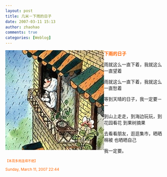 ```yaml
---
layout: post
title: 几米－下雨的日子
date: 2007-03-11 15:13
author: zhaohao
comments: true
categories: [Weblog]
---
```

<a href="/wp-content/uploads/2007/03/xiayu2.jpg"><img style="float: left; cursor: pointer;" src="/wp-content/uploads/2007/03/xiayu2.jpg" alt="" border="0" /></a><span style="font-weight: bold; color: #ff6600;">下雨的日子</span>

雨就这么一直下着，我就这么一直望着

雨就这么一直下着，我就这么一直愁着

等到天晴的日子，我一定要－－

到山上走走，到海边玩玩，到花园看花
到果树摘果

去看看朋友，逛逛集市，晒晒棉被
也晒晒自己

我一定要。

<span style="font-size: 85%; color: #ff6600;">

</span><span style="font-size: 85%; color: #ff6600;">【本周多雨连绵不绝】</span>

Sunday, March 11, 2007 22:44
